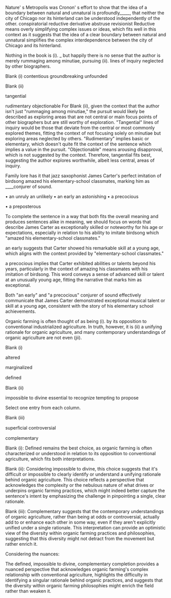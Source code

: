 Nature' s Metropolis was Cronon' s effort to show that the idea of a boundary between natural and unnatural is profoundly_____, that neither the city of Chicago nor its hinterland can be
understood independently of the other.
conspiratorial
reductive
derivative
abstruse
revisionist
Reductive means overly simplifying complex issues or ideas, which fits well in this context as it suggests that the idea of a clear boundary between natural and unnatural simplifies the complex interdependence between the city of Chicago and its hinterland.

Nothing in the book is (i). _ but happily there is no sense that the author is merely rummaging among minutiae, pursuing (ii). lines of inquiry neglected by other biographers.



Blank (i) contentious groundbreaking unfounded

Blank (ii)

tangential

rudimentary objectionable
For Blank (ii), given the context that the author isn't just "rummaging among minutiae," the pursuit would likely be described as exploring areas that are not central or main focus points of other biographers but are still worthy of exploration. "Tangential" lines of inquiry would be those that deviate from the central or most commonly explored themes, fitting the context of not focusing solely on minutiae but exploring areas neglected by others. "Rudimentary" implies basic or elementary, which doesn't quite fit the context of the sentence which implies a value in the pursuit. "Objectionable" means arousing disapproval, which is not suggested by the context. Therefore, tangential fits best, suggesting the author explores worthwhile, albeit less central, areas of inquiry.

Family lore has it that jazz saxophonist James Carter's perfect imitation of birdsong amazed his elementary-school classmates, marking him as ____conjurer of sound.

• an unruly
an unlikely
• an early
an astonishing
• a precocious

• a preposterous

To complete the sentence in a way that both fits the overall meaning and produces sentences alike in meaning, we should focus on words that describe James Carter as exceptionally skilled or noteworthy for his age or expectations, especially in relation to his ability to imitate birdsong which "amazed his elementary-school classmates."

an early suggests that Carter showed his remarkable skill at a young age, which aligns with the context provided by "elementary-school classmates."

a precocious implies that Carter exhibited abilities or talents beyond his years, particularly in the context of amazing his classmates with his imitation of birdsong. This word conveys a sense of advanced skill or talent at an unusually young age, fitting the narrative that marks him as exceptional.

Both "an early" and "a precocious" conjurer of sound effectively communicate that James Carter demonstrated exceptional musical talent or skill at a young age, consistent with the story of his elementary school achievements. 


Organic farming is often thought of as being (i). by its opposition to conventional industrialized agriculture. In truth, however, it is (ii) a unifying rationale for organic agriculture, and many contemporary understandings of organic agriculture are not even (jii).

Blank (i)

altered

marginalized

deﬁned

Blank (ii)

impossible to divine essential to recognize tempting to propose

Select one entry from each column.

Blank (iii)

superﬁcial controversial

complementary

Blank (i): Defined remains the best choice, as organic farming is often characterized or understood in relation to its opposition to conventional agriculture, which fits both interpretations.

Blank (ii): Considering impossible to divine, this choice suggests that it's difficult or impossible to clearly identify or understand a unifying rationale behind organic agriculture. This choice reflects a perspective that acknowledges the complexity or the nebulous nature of what drives or underpins organic farming practices, which might indeed better capture the sentence's intent by emphasizing the challenge in pinpointing a single, clear rationale.

Blank (iii): Complementary suggests that the contemporary understandings of organic agriculture, rather than being at odds or controversial, actually add to or enhance each other in some way, even if they aren't explicitly unified under a single rationale. This interpretation can provide an optimistic view of the diversity within organic farming practices and philosophies, suggesting that this diversity might not detract from the movement but rather enrich it.

Considering the nuances:

The defined, impossible to divine, complementary completion provides a nuanced perspective that acknowledges organic farming's complex relationship with conventional agriculture, highlights the difficulty in identifying a singular rationale behind organic practices, and suggests that the diversity within organic farming philosophies might enrich the field rather than weaken it.
